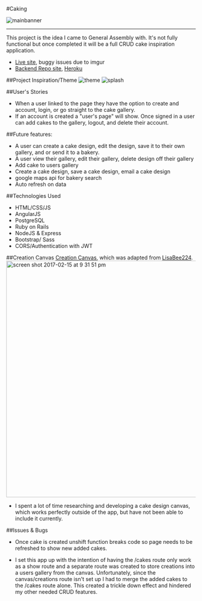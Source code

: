#Caking

![mainbanner](https://cloud.githubusercontent.com/assets/22794560/23006529/b233e1e2-f3bf-11e6-851d-d2c10b2854dc.jpg)


<hr>

This project is the idea I came to General Assembly with. It's not fully functional but once completed it will be a full CRUD cake inspiration application.
-   [Live site](https://caking.herokuapp.com/), buggy issues due to imgur
-   [Backend Repo site](https://github.com/jeska706/caking-app-backend), [Heroku](https://caking-api.herokuapp.com/)

##Project Inspiration/Theme
![theme](https://cloud.githubusercontent.com/assets/22794560/23006155/6d855c80-f3bd-11e6-950a-715dff08d735.jpg)
![splash](https://cloud.githubusercontent.com/assets/22794560/23004936/9e76c7fe-f3b6-11e6-8793-fc703be157de.jpg)



##User's Stories
-   When a user linked to the page they have the option to create and account, login, or go straight to the cake gallery.
-   If an account is created a "user's page" will show. Once signed in a user can add cakes to the gallery, logout, and delete their account.


##Future features:
-   A user can create a cake design, edit the design, save it to their own gallery, and or send it to a bakery.
-   A user view their gallery, edit their gallery, delete design off their gallery
-   Add cake to users gallery
-   Create a cake design, save a cake design, email a cake design
-   google maps api for bakery search
-   Auto refresh on data


##Technologies Used
-   HTML/CSS/JS
-   AngularJS
-   PostgreSQL
-   Ruby on Rails
-   NodeJS & Express
-   Bootstrap/ Sass
-   CORS/Authentication with JWT


##Creation Canvas
[Creation Canvas](https://github.com/jeska706/canvasSVG), which was adapted from [LisaBee224](https://github.com/LisaBee224/coloring_book).
<img width="629" alt="screen shot 2017-02-15 at 9 31 51 pm" src="https://cloud.githubusercontent.com/assets/22794560/23007508/5cebe6e2-f3c6-11e6-8505-96ea83b0d7d7.png">
-   I spent a lot of time researching and developing a cake design canvas, which works perfectly outside of the app, but have not been able to include it currently.


##Issues & Bugs
-   Once cake is created unshift function breaks code so page needs to be refreshed to show new added cakes.

-   I set this app up with the intention of having the /cakes route only work as a show route and a separate route was created to store creations into a users gallery from the canvas. Unfortunately, since the canvas/creations route isn't set up I had to merge the added cakes to the /cakes route alone. This created a trickle down effect and hindered my other needed CRUD features.
